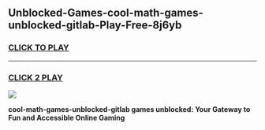 
## Unblocked-Games-cool-math-games-unblocked-gitlab-Play-Free-8j6yb
<h3>
<a href="https://premium76.site?title=cool-math-games-unblocked-gitlab&ref=22A">CLICK TO PLAY</a></h3>
<hr>

<h3>
<a href="https://premium76.site?title=cool-math-games-unblocked-gitlab&ref=22A">CLICK 2 PLAY</a>
  
</h3>

<a href="https://premium76.site?title=cool-math-games-unblocked-gitlab&ref=22A"><img src="https://clearcache.store/games.png"></a>


**cool-math-games-unblocked-gitlab games unblocked: Your Gateway to Fun and Accessible Online Gaming**
